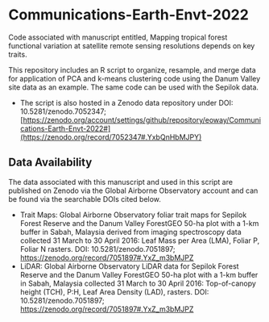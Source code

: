 # Communications-Earth-Envt-2022
Code associated with manuscript entitled, Mapping tropical forest functional variation at satellite remote sensing resolutions depends on key traits. 

This repository includes an R script to organize, resample, and merge data for application of PCA and k-means clustering code using the Danum Valley site data as an example. The same code can be used with the Sepilok data. 
- The script is also hosted in a Zenodo data repository under DOI: 10.5281/zenodo.7052347; [https://zenodo.org/account/settings/github/repository/eoway/Communications-Earth-Envt-2022#](https://zenodo.org/record/7052347#.YxbQnHbMJPY)

## Data Availability 
The data associated with this manuscript and used in this script are published on Zenodo via the Global Airborne Observatory account and can be found via the searchable DOIs cited below. 

- Trait Maps: Global Airborne Observatory foliar trait maps for Sepilok Forest Reserve and the Danum Valley ForestGEO 50-ha plot with a 1-km buffer in Sabah, Malaysia derived from imaging spectroscopy data collected 31 March to 30 April 2016: Leaf Mass per Area (LMA), Foliar P, Foliar N rasters. DOI: 10.5281/zenodo.7051897; https://zenodo.org/record/7051897#.YxZ_m3bMJPZ
- LiDAR: Global Airborne Observatory LiDAR data for Sepilok Forest Reserve and the Danum Valley ForestGEO 50-ha plot with a 1-km buffer in Sabah, Malaysia collected 31 March to 30 April 2016: Top-of-canopy height (TCH), P:H, Leaf Area Density (LAD), rasters. DOI: 10.5281/zenodo.7051897; https://zenodo.org/record/7051897#.YxZ_m3bMJPZ
